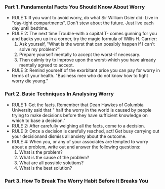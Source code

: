 ### Part 1. Fundamental Facts You Should Know About Worry
- RULE 1: If you want to avoid worry, do what Sir William Osier did: Live in "day-tight
compartments". Don't stew about the future. Just live each day until bedtime.
- RULE 2: The next time Trouble-with a capital T- comes gunning for you and backs you
up in a corner, try the magic formula of Willis H. Carrier:
  1. Ask yourself, "What is the worst that can possibly happen if I can't solve my
problem?"
  2. Prepare yourself mentally to accept the worst-if necessary.
  3. Then calmly try to improve upon the worst-which you have already mentally agreed
to accept.
- RULE 3: Remind yourself of the exorbitant price you can pay for worry in terms of your
health. "Business men who do not know how to fight worry die young." 

### Part 2. Basic Techniques In Analysing Worry
- RULE 1: Get the facts. Remember that Dean Hawkes of Columbia University said that "
half the worry in the world is caused by people trying to make decisions before they
have sufficient knowledge on which to base a decision."
- RULE 2: After carefully weighing all the facts, come to a decision.
- RULE 3: Once a decision is carefully reached, act! Get busy carrying out your decisionand
dismiss all anxiety about the outcome.
- RULE 4: When you, or any of your associates are tempted to worry about a problem,
write out and answer the following questions:
  1. What is the problem?
  2. What is the cause of the problem?
  3. What are all possible solutions?
  4. What is the best solution? 

### Part 3. How To Break The Worry Habit Before It Breaks You
